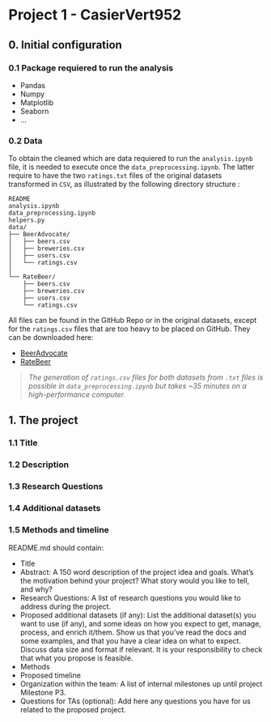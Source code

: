 # Project 1 - CasierVert952

## 0. Initial configuration

### 0.1 Package requiered to run the analysis

- Pandas
- Numpy
- Matplotlib
- Seaborn
- ...

### 0.2 Data

To obtain the cleaned which are data requiered to run the ```analysis.ipynb``` file, it is needed to execute once the ```data_preprocessing.ipynb```. The latter require to have the two  ```ratings.txt``` files of the original datasets transformed in ```CSV```, as illustrated by the following directory structure :

```
README
analysis.ipynb
data_preprocessing.ipynb
helpers.py
data/
├── BeerAdvocate/
│   ├── beers.csv
│   ├── breweries.csv
│   ├── users.csv
│   └── ratings.csv
│
└── RateBeer/
    ├── beers.csv
    ├── breweries.csv
    ├── users.csv
    └── ratings.csv
```

All files can be found in the GitHub Repo or in the original datasets, except for the ```ratings.csv``` files that are too heavy to be placed on GitHub. They can be downloaded here:
- [BeerAdvocate](https://coursedingler.ch/data/BA/ratings.csv)
- [RateBeer](https://coursedingler.ch/data/RB/ratings.csv)

> *The generation of ```ratings.csv``` files for both datasets from ```.txt``` files is possible in ```data_preprocessing.ipynb``` but takes ~35 minutes on a high-performance computer.*

## 1. The project

### 1.1 Title

### 1.2 Description

### 1.3 Research Questions

### 1.4 Additional datasets

### 1.5 Methods and timeline




README.md should contain:

- Title
- Abstract: A 150 word description of the project idea and goals. What’s the motivation behind your project? What story would you like to tell, and why?
- Research Questions: A list of research questions you would like to address during the project.
- Proposed additional datasets (if any): List the additional dataset(s) you want to use (if any), and some ideas on how you expect to get, manage, process, and enrich it/them. Show us that you’ve read the docs and some examples, and that you have a clear idea on what to expect. Discuss data size and format if relevant. It is your responsibility to check that what you propose is feasible.
- Methods
- Proposed timeline
- Organization within the team: A list of internal milestones up until project Milestone P3.
- Questions for TAs (optional): Add here any questions you have for us related to the proposed project.
